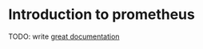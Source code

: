 # Introduction to prometheus

TODO: write [great documentation](http://jacobian.org/writing/great-documentation/what-to-write/)
